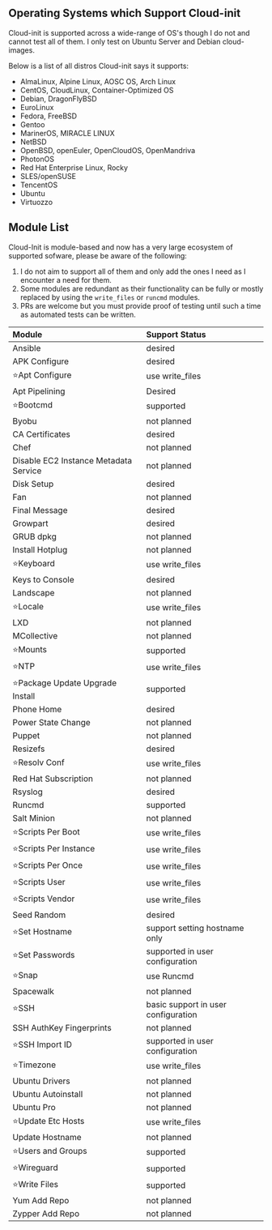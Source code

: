 ## Operating Systems which Support Cloud-init

Cloud-init is supported across a wide-range of OS's though I do not and cannot test all of them.
I only test on Ubuntu Server and Debian cloud-images.

Below is a list of all distros Cloud-init says it supports:

- AlmaLinux, Alpine Linux, AOSC OS, Arch Linux
- CentOS, CloudLinux, Container-Optimized OS
- Debian, DragonFlyBSD
- EuroLinux
- Fedora, FreeBSD
- Gentoo
- MarinerOS, MIRACLE LINUX
- NetBSD
- OpenBSD, openEuler, OpenCloudOS, OpenMandriva
- PhotonOS
- Red Hat Enterprise Linux, Rocky
- SLES/openSUSE
- TencentOS
- Ubuntu
- Virtuozzo

## Module List

Cloud-Init is module-based and now has a very large ecosystem of supported sofware, please be aware of the following:
  1. I do not aim to support all of them and only add the ones I need as I encounter a need for them.
  2. Some modules are redundant as their functionality can be fully or mostly replaced by using the `write_files` or `runcmd` modules.
  3. PRs are welcome but you must provide proof of testing until such a time as automated tests can be written.


|Module|Support Status|
|:--|:--|
|Ansible| desired |
|APK Configure| desired |
|⭐️Apt Configure| use write_files |
|Apt Pipelining| Desired |
|⭐️Bootcmd| supported |
|Byobu| not planned |
|CA Certificates| desired |
|Chef| not planned |
|Disable EC2 Instance Metadata Service| not planned |
|Disk Setup| desired |
|Fan| not planned |
|Final Message| desired |
|Growpart| desired |
|GRUB dpkg| not planned |
|Install Hotplug| not planned |
|⭐️Keyboard| use write_files |
|Keys to Console| desired |
|Landscape| not planned |
|⭐️Locale| use write_files |
|LXD| not planned |
|MCollective| not planned |
|⭐️Mounts| supported |
|⭐️NTP| use write_files |
|⭐️Package Update Upgrade Install| supported |
|Phone Home| desired |
|Power State Change| not planned |
|Puppet| not planned |
|Resizefs| desired |
|⭐️Resolv Conf| use write_files |
|Red Hat Subscription| not planned |
|Rsyslog| desired |
|Runcmd| supported |
|Salt Minion| not planned |
|⭐️Scripts Per Boot| use write_files |
|⭐️Scripts Per Instance| use write_files |
|⭐️Scripts Per Once| use write_files |
|⭐️Scripts User| use write_files |
|⭐️Scripts Vendor| use write_files |
|Seed Random| desired |
|⭐️Set Hostname| support setting hostname only |
|⭐️Set Passwords| supported in user configuration |
|⭐️Snap| use Runcmd |
|Spacewalk| not planned |
|⭐️SSH| basic support in user configuration|
|SSH AuthKey Fingerprints| not planned |
|⭐️SSH Import ID| supported in user configuration |
|⭐️Timezone| use write_files |
|Ubuntu Drivers| not planned |
|Ubuntu Autoinstall| not planned |
|Ubuntu Pro| not planned |
|⭐️Update Etc Hosts| use write_files |
|Update Hostname| not planned |
|⭐️Users and Groups| supported |
|⭐️Wireguard| supported |
|⭐️Write Files| supported |
|Yum Add Repo| not planned |
|Zypper Add Repo| not planned |
